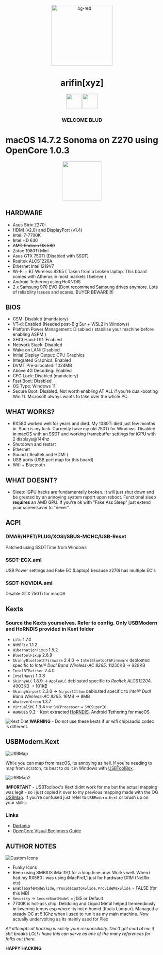 <div align="center">
 <a href="https://arifin.xyz"
><img src="https://i.ibb.co/284vy3R/og-red.png" alt="og-red" width="200"></a>
 </a>
 <h1>arifin[xyz]</h1>

</div>

<div align="center">

<img src="./img/invisibleman.avifs" width=50 height=50/>
<img src="https://i.gifer.com/T3IX.gif" width=50 height=50/>

<h3>WELCOME BLUD</h3>

</div>

# macOS 14.7.2 Sonoma on Z270 using OpenCore 1.0.3

<p align="center">
<img width="128" src="img/sonoma.avif">
</p>

## HARDWARE

* Asus Strix Z270i
* HDMI (v2.0) and DisplayPort (v1.4)
* Intel i7-7700K
* Intel HD 630
* ~~AMD Radeon RX 580~~
* ~~Zotac 1080Ti Mini~~
* Asus GTX 750Ti (Disabled with SSDT)
* Realtek ALCS1220A
* Ethernet Intel I219V7
* Wi-Fi + BT Wireless 8265 ( Taken from a broken laptop. This board comes with Atheros in most markets I believe.)
* Android Tethering using HoRNDIS
* 2 x Samsung 970 EVO (Dont recommend Samsung drives anymore. Lots of reliability issues and scares. BUYER BEWARE!!!)

## BIOS

* CSM: Disabled (mandatory)
* VT-d: Enabled (Needed post-Big Sur + WSL2 in Windows)
* Platform Power Management: Disabled ( stabilise your machine before enabling ASPM )
* XHCI Hand-Off: Enabled
* Network Stack: Disabled
* Wake on LAN: Disabled
* Initial Display Output: CPU Graphics
* Integrated Graphics: Enabled
* DVMT Pre-allocated: 1024MB
* Above 4G Decoding: Enabled
* CFG Lock: Disabled (mandatory)
* Fast Boot: Disabled
* OS Type: Windows 11
* Secure Boot: Disabled. Not worth enabling AT ALL if you're dual-booting Win 11. Microsoft always wants to take over the whole PC.

## WHAT WORKS?

* RX580 worked well for years and died. My 1080Ti died just few months in. Such is my luck. Currently have my old 750Ti for Windows. Disabled in macOS with an SSDT and working framebuffer settings for iGPU with 2 displays@144hz
* Shutdown and restart
* Ethernet
* Sound ( Realtek and HDMI )
* USB ports (USB port map for this board)
* Wifi + Bluetooth

## WHAT DOESNT?

* Sleep: iGPU hacks are fundamentally broken. It will just shut down and be greeted by an annoying system report upon reboot.
  Functional sleep **requires** an AMD GPU. If you're ok with "Fake Ass Sleep" just extend your screensaver to "never".

## ACPI

### DMAR/HPET/PLUG/XOSI/SBUS-MCHC/USB-Reset

Patched using SSDTTime from Windows

### SSDT-ECX.aml

USB Power settings and Fake EC (Laptop) because z270i has multiple EC's

### SSDT-NOVIDIA.aml

Disable GTX 750Ti for macOS

## Kexts

### Source the Kexts yourselves. Refer to config. Only USBModern and HoRNDIS provided in Kext folder

* `Lilu` 1.7.0
* `NVMEFix` 1.1.2
* `HibernationFixup` 1.5.2
* `BluetoolFixup` 2.6.9
* `SkinnyBluetoothFirmware` 2.4.0 -> `IntelBluetoothFirmware` debloated specific to *Intel® Dual Band Wireless-AC 8265*. 11230KB -> 629KB
* `IntelBTPatcher` 2.4.0
* `IntelMausi` 1.0.8
* `SkinnyALC` 1.8.9 -> `AppleALC` debloated specific to *Realtek ALCS1220A*. 4003KB -> 101KB
* `SkinnyAirport` 2.3.0 -> `AirportItlwm` debloated specific to *Intel® Dual Band Wireless-AC 8265*. 16MB -> 8MB
* `WhateverGreen` 1.3.7
* `VirtualSMC` 1.3.4 inc `SMCProcessor` + `SMCSuperIO`
* `HoRNDIS` 9.2 - Kext extracted [HoRNDIS](https://github.com/jwise/HoRNDIS). Android Tethering for macOS

![Kext Diet](img/kexts.webp)
**WARNING** - Do not use these kexts if ur wifi chip/audio codec is different.

## USBModern.Kext

![USBMap](img/usbmap.webp)

While you can map from macOS, its annoying as hell. If you're needing to map from scratch, its best to do it in Windows with [USBToolBox](https://github.com/USBToolBox/tool).

![USBMap2](img/mapping.webp)

**IMPORTANT** - USBToolbox's Kext didnt work for me but the actual mapping was legit - so i just copied it over to my previous mapping made with the OG [USBMap](https://github.com/corpnewt/USBMap). If you're confused just refer to `USBModern.Kext` or brush up on your skills:

### Links

* [Dortania](https://dortania.github.io/Getting-Started-With-ACPI/Universal/rhub.html)
* [OpenCore Visual Beginners Guide](https://chriswayg.gitbook.io/opencore-visual-beginners-guide/alternatives/usb-mapping-on-windows)

## AUTHOR NOTES

![Custom Icons](img/boot.webp)

* Funky Icons
* Been using SMBIOS iMac19,1 for a long time now. Works well. When i had my RX580 I was using iMacPro1,1 just for hardware DRM (Netflix etc).
* `EnableSafeModeSlide`, `ProvideCustomSlide`, `ProvideMaxSlide` = FALSE (for this MB)
* `Security` -> `SecureBootModel` = j185 or Default
* 7700K is hot-ass chip. Delidding and Liquid Metal helped tremendously in lowering temps esp where its hot n humid (Kuala Lumpur). Managed a steady OC at 5.1Ghz when i used to run it as my main machine. Now actually undervolting as its mainly used for Plex

*All attempts at hacking is solely your responsibility. Don't get mad at me if shit breaks LOL!
I hope this can serve as one of the many references for folks out there.*

**HAPPY HACKING**
